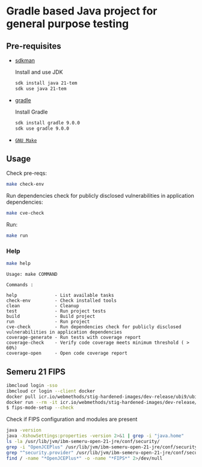 # Gradle based Java project for general purpose testing 

## Pre-requisites

- [sdkman](https://sdkman.io/install)

  Install and use JDK

    ```bash
    sdk install java 21-tem
    sdk use java 21-tem
    ```
- [gradle](https://docs.gradle.org/current/userguide/installation.html)

  Install Gradle

    ```bash
    sdk install gradle 9.0.0
    sdk use gradle 9.0.0
    ```
- [`GNU Make`](https://www.gnu.org/software/make/)

## Usage

Check pre-reqs:
```bash
make check-env
```

Run dependencies check for publicly disclosed vulnerabilities in application dependencies:
```bash
make cve-check
```

Run:
```bash
make run
```

### Help

```bash
make help
```

```text
Usage: make COMMAND

Commands :

help              - List available tasks
check-env         - Check installed tools
clean             - Cleanup
test              - Run project tests
build             - Build project
run               - Run project
cve-check         - Run dependencies check for publicly disclosed vulnerabilities in application dependencies
coverage-generate - Run tests with coverage report
coverage-check    - Verify code coverage meets minimum threshold ( > 60%)
coverage-open     - Open code coverage report
```

## Semeru 21 FIPS

```bash
ibmcloud login -sso
ibmcloud cr login --client docker
docker pull icr.io/webmethods/stig-hardened-images/dev-release/ubi9/ubi9-basic-java-semeru21-runtime:latest
docker run --rm -it icr.io/webmethods/stig-hardened-images/dev-release/ubi9/ubi9-basic-java-semeru21-runtime:latest /bin/bash
$ fips-mode-setup --check
```

Check if FIPS configuration and modules are present
```bash
java -version
java -XshowSettings:properties -version 2>&1 | grep -i "java.home"
ls -la /usr/lib/jvm/ibm-semeru-open-21-jre/conf/security/
grep -i "OpenJCEPlus" /usr/lib/jvm/ibm-semeru-open-21-jre/conf/security/java.security
grep "^security.provider" /usr/lib/jvm/ibm-semeru-open-21-jre/conf/security/java.security
find / -name "*OpenJCEPlus*" -o -name "*FIPS*" 2>/dev/null
```

